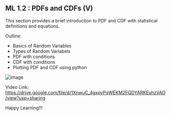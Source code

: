 ## ML 1.2 : PDFs and CDFs (V)

This section provides a brief introduction to PDF and CDF with statistical definitions and equations.

Outline:

- Basics of Random Variables
- Types of Random Variabels
- PDF with conditions
- CDF with conditions
- Plotting PDF and CDF using python

![image](https://user-images.githubusercontent.com/80235375/134771093-c28da028-f2df-40df-b47d-160fe6ae144b.png)


Video Link: https://drive.google.com/file/d/1XnwuC_4gxpvPqWEKM2FQDYARKEuhzVAD/view?usp=sharing

Happy Learning!!!
